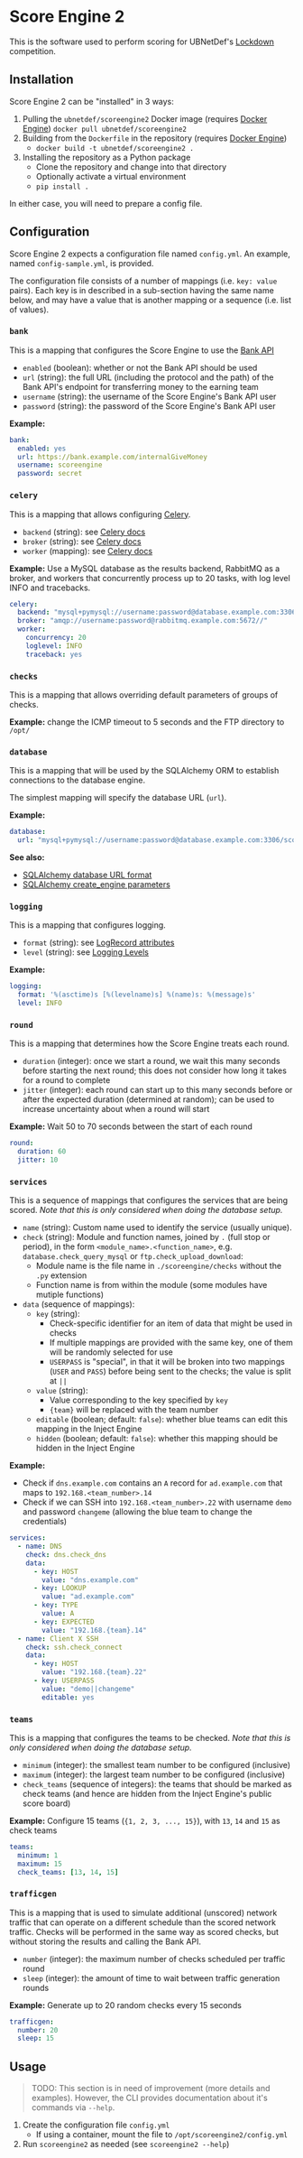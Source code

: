 # Score Engine 2

This is the software used to perform scoring for UBNetDef's
[Lockdown](https://lockdown.ubnetdef.org/) competition.


## Installation

Score Engine 2 can be "installed" in 3 ways:
1. Pulling the `ubnetdef/scoreengine2` Docker image (requires [Docker Engine](https://docs.docker.com/install/))
   `docker pull ubnetdef/scoreengine2`
2. Building from the `Dockerfile` in the repository (requires [Docker Engine](https://docs.docker.com/install/))
   - `docker build -t ubnetdef/scoreengine2 .`
3. Installing the repository as a Python package
   - Clone the repository and change into that directory
   - Optionally activate a virtual environment
   - `pip install .`

In either case, you will need to prepare a config file.


## Configuration

Score Engine 2 expects a configuration file named `config.yml`.
An example, named `config-sample.yml`, is provided.

The configuration file consists of a number of mappings (i.e. `key: value` pairs).
Each key is in described in a sub-section having the same name below, and may
have a value that is another mapping or a sequence (i.e. list of values).

### `bank`

This is a mapping that configures the Score Engine to use the [Bank API](https://github.com/ubnetdef/bank-api)

- `enabled` (boolean): whether or not the Bank API should be used
- `url` (string): the full URL (including the protocol and the path) of the
   Bank API's endpoint for transferring money to the earning team
- `username` (string): the username of the Score Engine's Bank API user
- `password` (string): the password of the Score Engine's Bank API user

**Example:**
```yaml
bank:
  enabled: yes
  url: https://bank.example.com/internalGiveMoney
  username: scoreengine
  password: secret
```

### `celery`

This is a mapping that allows configuring [Celery](http://www.celeryproject.org/).

- `backend` (string): see [Celery docs](https://docs.celeryproject.org/en/latest/userguide/configuration.html#result-backend)
- `broker` (string): see [Celery docs](https://docs.celeryproject.org/en/latest/userguide/configuration.html#broker-settings)
- `worker` (mapping): see [Celery docs](https://docs.celeryproject.org/en/latest/userguide/configuration.html#worker)

**Example:** Use a MySQL database as the results backend, RabbitMQ as a broker, and
workers that concurrently process up to 20 tasks, with log level INFO and tracebacks.
```yaml
celery:
  backend: "mysql+pymysql://username:password@database.example.com:3306/dbname"
  broker: "amqp://username:password@rabbitmq.example.com:5672//"
  worker:
    concurrency: 20
    loglevel: INFO
    traceback: yes
```

### `checks`

This is a mapping that allows overriding default parameters of groups of checks.

**Example:** change the ICMP timeout to 5 seconds and the FTP directory to `/opt/`

### `database`

This is a mapping that will be used by the SQLAlchemy ORM to establish
connections to the database engine.

The simplest mapping will specify the database URL (`url`).

**Example:**
```yaml
database:
  url: "mysql+pymysql://username:password@database.example.com:3306/scoreengine"
```

**See also:**
- [SQLAlchemy database URL format](https://docs.sqlalchemy.org/en/13/core/engines.html#database-urls)
- [SQLAlchemy create_engine parameters](https://docs.sqlalchemy.org/en/13/core/engines.html#sqlalchemy.create_engine)

### `logging`

This is a mapping that configures logging.

- `format` (string): see [LogRecord attributes](https://docs.python.org/3/library/logging.html#logrecord-attributes)
- `level` (string): see [Logging Levels](https://docs.python.org/3/library/logging.html#logging-levels)

**Example:**
```yaml
logging:
  format: '%(asctime)s [%(levelname)s] %(name)s: %(message)s'
  level: INFO
```

### `round`

This is a mapping that determines how the Score Engine treats each round.

- `duration` (integer): once we start a round, we wait this many seconds before
   starting the next round; this does not consider how long it takes for a
   round to complete
- `jitter` (integer): each round can start up to this many seconds before or
   after the expected duration (determined at random); can be used to increase
   uncertainty about when a round will start

**Example:** Wait 50 to 70 seconds between the start of each round
```yaml
round:
  duration: 60
  jitter: 10
```

### `services`

This is a sequence of mappings that configures the services that are being scored. _Note that this is
only considered when doing the database setup._

- `name` (string): Custom name used to identify the service (usually unique).
- `check` (string): Module and function names, joined by `.` (full stop or period),
  in the form `<module_name>.<function_name>`, e.g. `database.check_query_mysql`
  or `ftp.check_upload_download`:
    - Module name is the file name in `./scoreengine/checks` without the `.py` extension
    - Function name is from within the module (some modules have mutiple functions)
- `data` (sequence of mappings):
    - `key` (string):
        - Check-specific identifier for an item of data that might be used in checks
        - If multiple mappings are provided with the same key, one of them will
          be randomly selected for use
        - `USERPASS` is "special", in that it will be broken into two mappings
          (`USER` and `PASS`) before being sent to the checks; the value is
          split at `||`
    - `value` (string):
        - Value corresponding to the key specified by `key`
        - `{team}` will be replaced with the team number
    - `editable` (boolean; default: `false`): whether blue teams can edit this 
      mapping in the Inject Engine
    - `hidden` (boolean; default: `false`): whether this mapping should be
      hidden in the Inject Engine

**Example:**
- Check if `dns.example.com` contains an `A` record for `ad.example.com`
  that maps to `192.168.<team_number>.14`
- Check if we can SSH into `192.168.<team_number>.22` with username `demo`
  and password `changeme` (allowing the blue team to change the credentials)

```yaml
services:
  - name: DNS
    check: dns.check_dns
    data:
      - key: HOST
        value: "dns.example.com"
      - key: LOOKUP
        value: "ad.example.com"
      - key: TYPE
        value: A
      - key: EXPECTED
        value: "192.168.{team}.14"
  - name: Client X SSH
    check: ssh.check_connect
    data:
      - key: HOST
        value: "192.168.{team}.22"
      - key: USERPASS
        value: "demo||changeme"
        editable: yes
```

### `teams`

This is a mapping that configures the teams to be checked. _Note that this is
only considered when doing the database setup._

- `minimum` (integer): the smallest team number to be configured (inclusive)
- `maximum` (integer): the largest team number to be configured (inclusive)
- `check_teams` (sequence of integers): the teams that should be marked as
   check teams (and hence are hidden from the Inject Engine's public score board)

**Example:** Configure 15 teams (`{1, 2, 3, ..., 15}`), with `13`, `14` and `15` as check teams
```yaml
teams:
  minimum: 1
  maximum: 15
  check_teams: [13, 14, 15]
```

### `trafficgen`

This is a mapping that is used to simulate additional (unscored) network
traffic that can operate on a different schedule than the scored network
traffic. Checks will be performed in the same way as scored checks, but without
storing the results and calling the Bank API.

- `number` (integer): the maximum number of checks scheduled per traffic round
- `sleep` (integer): the amount of time to wait between traffic generation rounds

**Example:** Generate up to 20 random checks every 15 seconds
```yaml
trafficgen:
  number: 20
  sleep: 15
```


## Usage

> TODO: This section is in need of improvement (more details and examples).
However, the CLI provides documentation about it's commands via `--help`.

1. Create the configuration file `config.yml`
   - If using a container, mount the file to `/opt/scoreengine2/config.yml`
2. Run `scoreengine2` as needed (see `scoreengine2 --help`)

